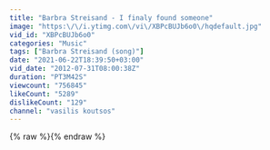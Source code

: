 ```yaml
---
title: "Barbra Streisand - I finaly found someone"
image: "https:\/\/i.ytimg.com\/vi\/XBPcBUJb6o0\/hqdefault.jpg"
vid_id: "XBPcBUJb6o0"
categories: "Music"
tags: ["Barbra Streisand (song)"]
date: "2021-06-22T18:39:50+03:00"
vid_date: "2012-07-31T08:00:38Z"
duration: "PT3M42S"
viewcount: "756845"
likeCount: "5289"
dislikeCount: "129"
channel: "vasilis koutsos"
---
```

{% raw %}{% endraw %}
